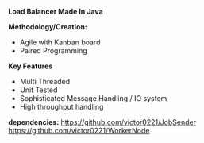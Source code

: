 **Load Balancer Made In Java**

**Methodology/Creation:**
  - Agile with Kanban board
  - Paired Programming

**Key Features**
  - Multi Threaded
  - Unit Tested
  - Sophisticated Message Handling / IO system
  - High throughput handling

**dependencies:**
https://github.com/victor0221/JobSender
https://github.com/victor0221/WorkerNode

